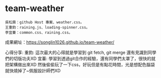 # team-weather
	吳松霖：github Host 專案、weather.css。　
	王重鈞：raining.js、loading-spinner.css。　
	李宜蓁：common.css、raining.css。　

成果網址：https://songlin1026.github.io/team-weather/

心得分享:
重鈞:
這次最大的心得就是學習到 git fetch, git merge 還有見識到同學們的切版功夫XD
宜蓁:
學習到透過git合作的經驗，還有同學們太罩了，很快的就把架構做出來XD 然後偷偷玩了一下css，好玩但是有點花時間，光是想配色腦袋就快燒掉了~佩服設計師們XD
